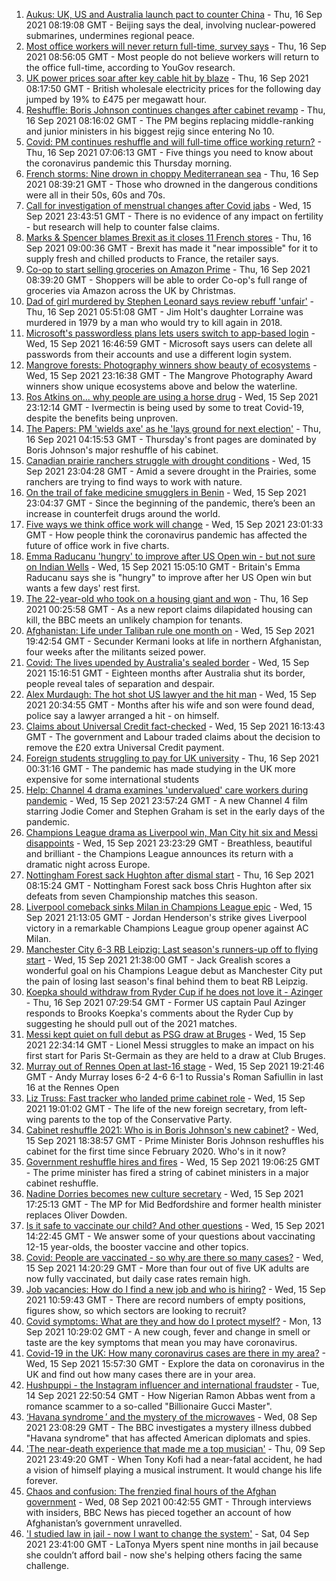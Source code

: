 1. [Aukus: UK, US and Australia launch pact to counter China](https://www.bbc.co.uk/news/world-58564837?at_medium=RSS&at_campaign=KARANGA) - Thu, 16 Sep 2021 08:19:08 GMT - Beijing says the deal, involving nuclear-powered submarines, undermines regional peace.
2. [Most office workers will never return full-time, survey says](https://www.bbc.co.uk/news/business-58559179?at_medium=RSS&at_campaign=KARANGA) - Thu, 16 Sep 2021 08:56:05 GMT - Most people do not believe workers will return to the office full-time, according to YouGov research.
3. [UK power prices soar after key cable hit by blaze](https://www.bbc.co.uk/news/business-58579829?at_medium=RSS&at_campaign=KARANGA) - Thu, 16 Sep 2021 08:17:50 GMT - British wholesale electricity prices for the following day jumped by 19% to £475 per megawatt hour.
4. [Reshuffle: Boris Johnson continues changes after cabinet revamp](https://www.bbc.co.uk/news/uk-politics-58578385?at_medium=RSS&at_campaign=KARANGA) - Thu, 16 Sep 2021 08:16:02 GMT - The PM begins replacing middle-ranking and junior ministers in his biggest rejig since entering No 10.
5. [Covid: PM continues reshuffle and will full-time office working return?](https://www.bbc.co.uk/news/uk-58568993?at_medium=RSS&at_campaign=KARANGA) - Thu, 16 Sep 2021 07:06:13 GMT - Five things you need to know about the coronavirus pandemic this Thursday morning.
6. [French storms: Nine drown in choppy Mediterranean sea](https://www.bbc.co.uk/news/world-europe-58579407?at_medium=RSS&at_campaign=KARANGA) - Thu, 16 Sep 2021 08:39:21 GMT - Those who drowned in the dangerous conditions were all in their 50s, 60s and 70s.
7. [Call for investigation of menstrual changes after Covid jabs](https://www.bbc.co.uk/news/health-58573593?at_medium=RSS&at_campaign=KARANGA) - Wed, 15 Sep 2021 23:43:51 GMT - There is no evidence of any impact on fertility - but research will help to counter false claims.
8. [Marks & Spencer blames Brexit as it closes 11 French stores](https://www.bbc.co.uk/news/business-58582860?at_medium=RSS&at_campaign=KARANGA) - Thu, 16 Sep 2021 09:00:36 GMT - Brexit has made it "near impossible" for it to supply fresh and chilled products to France, the retailer says.
9. [Co-op to start selling groceries on Amazon Prime](https://www.bbc.co.uk/news/business-58581809?at_medium=RSS&at_campaign=KARANGA) - Thu, 16 Sep 2021 08:39:20 GMT - Shoppers will be able to order Co-op's full range of groceries via Amazon across the UK by Christmas.
10. [Dad of girl murdered by Stephen Leonard says review rebuff 'unfair'](https://www.bbc.co.uk/news/uk-england-cambridgeshire-58413667?at_medium=RSS&at_campaign=KARANGA) - Thu, 16 Sep 2021 05:51:08 GMT - Jim Holt's daughter Lorraine was murdered in 1979 by a man who would try to kill again in 2018.
11. [Microsoft's passwordless plans lets users switch to app-based login](https://www.bbc.co.uk/news/technology-58575954?at_medium=RSS&at_campaign=KARANGA) - Wed, 15 Sep 2021 16:46:59 GMT - Microsoft says users can delete all passwords from their accounts and use a different login system.
12. [Mangrove forests: Photography winners show beauty of ecosystems](https://www.bbc.co.uk/news/in-pictures-58558932?at_medium=RSS&at_campaign=KARANGA) - Wed, 15 Sep 2021 23:16:38 GMT - The Mangrove Photography Award winners show unique ecosystems above and below the waterline.
13. [Ros Atkins on... why people are using a horse drug](https://www.bbc.co.uk/news/world-58569849?at_medium=RSS&at_campaign=KARANGA) - Wed, 15 Sep 2021 23:12:14 GMT - Ivermectin is being used by some to treat Covid-19, despite the benefits being unproven.
14. [The Papers: PM 'wields axe' as he 'lays ground for next election'](https://www.bbc.co.uk/news/blogs-the-papers-58578976?at_medium=RSS&at_campaign=KARANGA) - Thu, 16 Sep 2021 04:15:53 GMT - Thursday's front pages are dominated by Boris Johnson's major reshuffle of his cabinet.
15. [Canadian prairie ranchers struggle with drought conditions](https://www.bbc.co.uk/news/world-us-canada-58573877?at_medium=RSS&at_campaign=KARANGA) - Wed, 15 Sep 2021 23:04:28 GMT - Amid a severe drought in the Prairies, some ranchers are trying to find ways to work with nature.
16. [On the trail of fake medicine smugglers in Benin](https://www.bbc.co.uk/news/world-africa-58577421?at_medium=RSS&at_campaign=KARANGA) - Wed, 15 Sep 2021 23:04:37 GMT - Since the beginning of the pandemic, there’s been an increase in counterfeit drugs around the world.
17. [Five ways we think office work will change](https://www.bbc.co.uk/news/business-58574621?at_medium=RSS&at_campaign=KARANGA) - Wed, 15 Sep 2021 23:01:33 GMT - How people think the coronavirus pandemic has affected the future of office work in five charts.
18. [Emma Raducanu 'hungry' to improve after US Open win - but not sure on Indian Wells](https://www.bbc.co.uk/sport/tennis/58570037?at_medium=RSS&at_campaign=KARANGA) - Wed, 15 Sep 2021 15:05:10 GMT - Britain's Emma Raducanu says she is "hungry" to improve after her US Open win but wants a few days' rest first.
19. [The 22-year-old who took on a housing giant and won](https://www.bbc.co.uk/news/uk-58572341?at_medium=RSS&at_campaign=KARANGA) - Thu, 16 Sep 2021 00:25:58 GMT - As a new report claims dilapidated housing can kill, the BBC meets an unlikely champion for tenants.
20. [Afghanistan: Life under Taliban rule one month on](https://www.bbc.co.uk/news/world-asia-58550640?at_medium=RSS&at_campaign=KARANGA) - Wed, 15 Sep 2021 19:42:54 GMT - Secunder Kermani looks at life in northern Afghanistan, four weeks after the militants seized power.
21. [Covid: The lives upended by Australia's sealed border](https://www.bbc.co.uk/news/world-australia-58540905?at_medium=RSS&at_campaign=KARANGA) - Wed, 15 Sep 2021 15:16:51 GMT - Eighteen months after Australia shut its border, people reveal tales of separation and despair.
22. [Alex Murdaugh: The hot shot US lawyer and the hit man](https://www.bbc.co.uk/news/world-us-canada-58577936?at_medium=RSS&at_campaign=KARANGA) - Wed, 15 Sep 2021 20:34:55 GMT - Months after his wife and son were found dead, police say a lawyer arranged a hit - on himself.
23. [Claims about Universal Credit fact-checked](https://www.bbc.co.uk/news/58572989?at_medium=RSS&at_campaign=KARANGA) - Wed, 15 Sep 2021 16:13:43 GMT - The government and Labour traded claims about the decision to remove the £20 extra Universal Credit payment.
24. [Foreign students struggling to pay for UK university](https://www.bbc.co.uk/news/newsbeat-58558674?at_medium=RSS&at_campaign=KARANGA) - Thu, 16 Sep 2021 00:31:16 GMT - The pandemic has made studying in the UK more expensive for some international students
25. [Help: Channel 4 drama examines 'undervalued' care workers during pandemic](https://www.bbc.co.uk/news/entertainment-arts-58537568?at_medium=RSS&at_campaign=KARANGA) - Wed, 15 Sep 2021 23:57:24 GMT - A new Channel 4 film starring Jodie Comer and Stephen Graham is set in the early days of the pandemic.
26. [Champions League drama as Liverpool win, Man City hit six and Messi disappoints](https://www.bbc.co.uk/sport/football/58579179?at_medium=RSS&at_campaign=KARANGA) - Wed, 15 Sep 2021 23:23:29 GMT - Breathless, beautiful and brilliant - the Champions League announces its return with a dramatic night across Europe.
27. [Nottingham Forest sack Hughton after dismal start](https://www.bbc.co.uk/sport/football/58579227?at_medium=RSS&at_campaign=KARANGA) - Thu, 16 Sep 2021 08:15:24 GMT - Nottingham Forest sack boss Chris Hughton after six defeats from seven Championship matches this season.
28. [Liverpool comeback sinks Milan in Champions League epic](https://www.bbc.co.uk/sport/football/58561430?at_medium=RSS&at_campaign=KARANGA) - Wed, 15 Sep 2021 21:13:05 GMT - Jordan Henderson's strike gives Liverpool victory in a remarkable Champions League group opener against AC Milan.
29. [Manchester City 6-3 RB Leipzig: Last season's runners-up off to flying start](https://www.bbc.co.uk/sport/football/58562369?at_medium=RSS&at_campaign=KARANGA) - Wed, 15 Sep 2021 21:38:00 GMT - Jack Grealish scores a wonderful goal on his Champions League debut as Manchester City put the pain of losing last season's final behind them to beat RB Leipzig.
30. [Koepka should withdraw from Ryder Cup if he does not love it - Azinger](https://www.bbc.co.uk/sport/golf/58569270?at_medium=RSS&at_campaign=KARANGA) - Thu, 16 Sep 2021 07:29:54 GMT - Former US captain Paul Azinger responds to Brooks Koepka's comments about the Ryder Cup by suggesting he should pull out of the 2021 matches.
31. [Messi kept quiet on full debut as PSG draw at Bruges](https://www.bbc.co.uk/sport/football/58577370?at_medium=RSS&at_campaign=KARANGA) - Wed, 15 Sep 2021 22:34:14 GMT - Lionel Messi struggles to make an impact on his first start for Paris St-Germain as they are held to a draw at Club Bruges.
32. [Murray out of Rennes Open at last-16 stage](https://www.bbc.co.uk/sport/tennis/58575319?at_medium=RSS&at_campaign=KARANGA) - Wed, 15 Sep 2021 19:21:46 GMT - Andy Murray loses 6-2 4-6 6-1 to Russia's Roman Safiullin in last 16 at the Rennes Open
33. [Liz Truss: Fast tracker who landed prime cabinet role](https://www.bbc.co.uk/news/uk-politics-58575895?at_medium=RSS&at_campaign=KARANGA) - Wed, 15 Sep 2021 19:01:02 GMT - The life of the new foreign secretary, from left-wing parents to the top of the Conservative Party.
34. [Cabinet reshuffle 2021: Who is in Boris Johnson's new cabinet?](https://www.bbc.co.uk/news/uk-politics-58574180?at_medium=RSS&at_campaign=KARANGA) - Wed, 15 Sep 2021 18:38:57 GMT - Prime Minister Boris Johnson reshuffles his cabinet for the first time since February 2020. Who's in it now?
35. [Government reshuffle hires and fires](https://www.bbc.co.uk/news/uk-politics-58578673?at_medium=RSS&at_campaign=KARANGA) - Wed, 15 Sep 2021 19:06:25 GMT - The prime minister has fired a string of cabinet ministers in a major cabinet reshuffle.
36. [Nadine Dorries becomes new culture secretary](https://www.bbc.co.uk/news/entertainment-arts-58575177?at_medium=RSS&at_campaign=KARANGA) - Wed, 15 Sep 2021 17:25:13 GMT - The MP for Mid Bedfordshire and former health minister replaces Oliver Dowden.
37. [Is it safe to vaccinate our child? And other questions](https://www.bbc.co.uk/news/world-asia-china-51176409?at_medium=RSS&at_campaign=KARANGA) - Wed, 15 Sep 2021 14:22:45 GMT - We answer some of your questions about vaccinating 12-15 year-olds, the booster vaccine and other topics.
38. [Covid: People are vaccinated - so why are there so many cases?](https://www.bbc.co.uk/news/health-55045639?at_medium=RSS&at_campaign=KARANGA) - Wed, 15 Sep 2021 14:20:29 GMT - More than four out of five UK adults are now fully vaccinated, but daily case rates remain high.
39. [Job vacancies: How do I find a new job and who is hiring?](https://www.bbc.co.uk/news/explainers-53685650?at_medium=RSS&at_campaign=KARANGA) - Wed, 15 Sep 2021 10:59:43 GMT - There are record numbers of empty positions, figures show, so which sectors are looking to recruit?
40. [Covid symptoms: What are they and how do I protect myself?](https://www.bbc.co.uk/news/health-51048366?at_medium=RSS&at_campaign=KARANGA) - Mon, 13 Sep 2021 10:29:02 GMT - A new cough, fever and change in smell or taste are the key symptoms that mean you may have coronavirus.
41. [Covid-19 in the UK: How many coronavirus cases are there in my area?](https://www.bbc.co.uk/news/uk-51768274?at_medium=RSS&at_campaign=KARANGA) - Wed, 15 Sep 2021 15:57:30 GMT - Explore the data on coronavirus in the UK and find out how many cases there are in your area.
42. [Hushpuppi - the Instagram influencer and international fraudster](https://www.bbc.co.uk/news/world-africa-58553109?at_medium=RSS&at_campaign=KARANGA) - Tue, 14 Sep 2021 22:50:54 GMT - How Nigerian Ramon Abbas went from a romance scammer to a so-called "Billionaire Gucci Master".
43. [‘Havana syndrome ’ and the mystery of the microwaves](https://www.bbc.co.uk/news/world-58396698?at_medium=RSS&at_campaign=KARANGA) - Wed, 08 Sep 2021 23:08:29 GMT - The BBC investigates a mystery illness dubbed "Havana syndrome" that has affected American diplomats and spies.
44. ['The near-death experience that made me a top musician'](https://www.bbc.co.uk/news/stories-58465559?at_medium=RSS&at_campaign=KARANGA) - Thu, 09 Sep 2021 23:49:20 GMT - When Tony Kofi had a near-fatal accident, he had a vision of himself playing a musical instrument. It would change his life forever.
45. [Chaos and confusion: The frenzied final hours of the Afghan government](https://www.bbc.co.uk/news/world-asia-58477131?at_medium=RSS&at_campaign=KARANGA) - Wed, 08 Sep 2021 00:42:55 GMT - Through interviews with insiders, BBC News has pieced together an account of how Afghanistan’s government unravelled.
46. ['I studied law in jail - now I want to change the system'](https://www.bbc.co.uk/news/stories-58311196?at_medium=RSS&at_campaign=KARANGA) - Sat, 04 Sep 2021 23:41:00 GMT - LaTonya Myers spent nine months in jail because she couldn’t afford bail - now she's helping others facing the same challenge.

